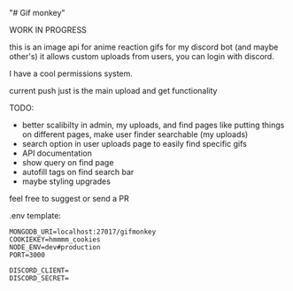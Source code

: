 "# Gif monkey" 

WORK IN PROGRESS

this is an image api for anime reaction gifs for my discord bot (and maybe other's)
it allows custom uploads from users, you can login with discord.

I have a cool permissions system.

current push just is the main upload and get functionality

TODO:
 - better scalibilty in admin, my uploads, and find pages
    like putting things on different pages, make user finder searchable (my uploads)
 - search option in user uploads page to easily find specific gifs
 - API documentation
 - show query on find page
 - autofill tags on find search bar
 - maybe styling upgrades

feel free to suggest or send a PR

.env template:
```env
MONGODB_URI=localhost:27017/gifmonkey
COOKIEKEY=hmmmm_cookies
NODE_ENV=dev#production
PORT=3000

DISCORD_CLIENT=
DISCORD_SECRET=
```